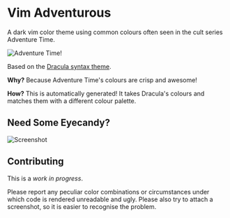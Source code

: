 # Vim Adventurous

A dark vim color theme using common colours often seen in the cult series Adventure Time.

![Adventure Time!](http://img1.wikia.nocookie.net/__cb20120811190505/adventuretimewithfinnandjake/images/2/24/Ci_banner_2k12mar20_adventuretime.jpeg)

Based on the [Dracula syntax theme](https://draculatheme.com/).

**Why?** Because Adventure Time's colours are crisp and awesome!

**How?** This is automatically generated! It takes Dracula's colours and matches them with
a different colour palette.

## Need Some Eyecandy?

![Screenshot](https://raw.githubusercontent.com/philpl/vim-adventurous/master/screenshot.jpg)

## Contributing

This is a *work in progress*.

Please report any peculiar color combinations or circumstances under which code is rendered unreadable and ugly.
Please also try to attach a screenshot, so it is easier to recognise the problem.

